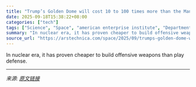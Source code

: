 ```yaml
---
title: "Trump’s Golden Dome will cost 10 to 100 times more than the Manhattan Project"
date: 2025-09-18T15:38:22+08:00
categories: ["tech"]
tags: ["Science", "Space", "american enterprise institute", "Department of Defense", "golden dome", "military space", "missile defense", "US Space Force"]
summary: "In nuclear era, it has proven cheaper to build offensive weapons than play defense."
source_url: "https://arstechnica.com/space/2025/09/trumps-golden-dome-will-cost-10-to-100-times-more-than-the-manhattan-project/"
---
```


In nuclear era, it has proven cheaper to build offensive weapons than play defense.

---

*来源: [原文链接](https://arstechnica.com/space/2025/09/trumps-golden-dome-will-cost-10-to-100-times-more-than-the-manhattan-project/)*
